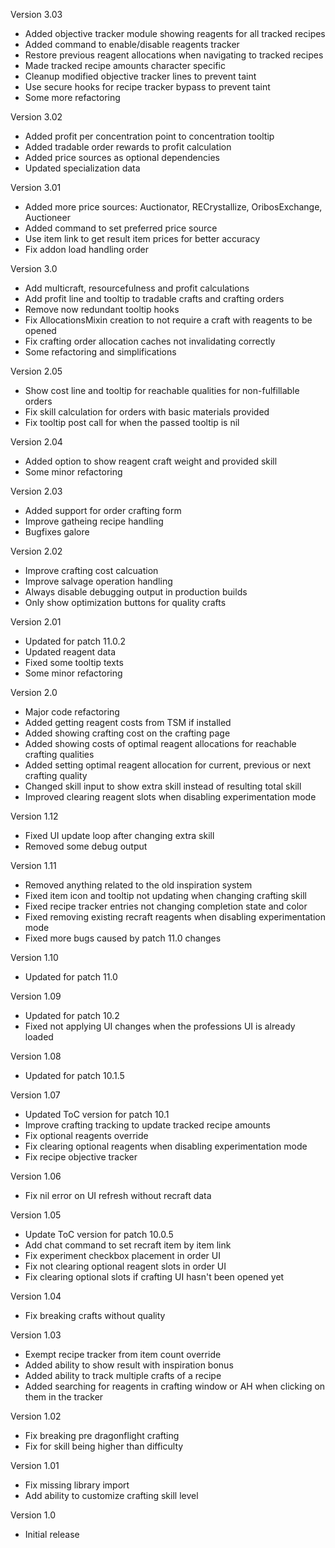 Version 3.03

- Added objective tracker module showing reagents for all tracked recipes
- Added command to enable/disable reagents tracker
- Restore previous reagent allocations when navigating to tracked recipes
- Made tracked recipe amounts character specific
- Cleanup modified objective tracker lines to prevent taint
- Use secure hooks for recipe tracker bypass to prevent taint
- Some more refactoring

Version 3.02

- Added profit per concentration point to concentration tooltip
- Added tradable order rewards to profit calculation
- Added price sources as optional dependencies
- Updated specialization data

Version 3.01

- Added more price sources: Auctionator, RECrystallize, OribosExchange, Auctioneer
- Added command to set preferred price source
- Use item link to get result item prices for better accuracy
- Fix addon load handling order

Version 3.0

- Add multicraft, resourcefulness and profit calculations
- Add profit line and tooltip to tradable crafts and crafting orders
- Remove now redundant tooltip hooks
- Fix AllocationsMixin creation to not require a craft with reagents to be opened
- Fix crafting order allocation caches not invalidating correctly
- Some refactoring and simplifications

Version 2.05

- Show cost line and tooltip for reachable qualities for non-fulfillable orders
- Fix skill calculation for orders with basic materials provided
- Fix tooltip post call for when the passed tooltip is nil

Version 2.04

- Added option to show reagent craft weight and provided skill
- Some minor refactoring

Version 2.03

- Added support for order crafting form
- Improve gatheing recipe handling
- Bugfixes galore

Version 2.02

- Improve crafting cost calcuation
- Improve salvage operation handling
- Always disable debugging output in production builds
- Only show optimization buttons for quality crafts

Version 2.01

- Updated for patch 11.0.2
- Updated reagent data
- Fixed some tooltip texts
- Some minor refactoring

Version 2.0

- Major code refactoring
- Added getting reagent costs from TSM if installed
- Added showing crafting cost on the crafting page
- Added showing costs of optimal reagent allocations for reachable crafting qualities
- Added setting optimal reagent allocation for current, previous or next crafting quality
- Changed skill input to show extra skill instead of resulting total skill
- Improved clearing reagent slots when disabling experimentation mode

Version 1.12

- Fixed UI update loop after changing extra skill
- Removed some debug output

Version 1.11

- Removed anything related to the old inspiration system
- Fixed item icon and tooltip not updating when changing crafting skill
- Fixed recipe tracker entries not changing completion state and color
- Fixed removing existing recraft reagents when disabling experimentation mode
- Fixed more bugs caused by patch 11.0 changes

Version 1.10

- Updated for patch 11.0

Version 1.09

- Updated for patch 10.2
- Fixed not applying UI changes when the professions UI is already loaded

Version 1.08

- Updated for patch 10.1.5

Version 1.07

- Updated ToC version for patch 10.1
- Improve crafting tracking to update tracked recipe amounts
- Fix optional reagents override
- Fix clearing optional reagents when disabling experimentation mode
- Fix recipe objective tracker

Version 1.06

- Fix nil error on UI refresh without recraft data

Version 1.05

- Update ToC version for patch 10.0.5
- Add chat command to set recraft item by item link
- Fix experiment checkbox placement in order UI
- Fix not clearing optional reagent slots in order UI
- Fix clearing optional slots if crafting UI hasn't been opened yet

Version 1.04

- Fix breaking crafts without quality

Version 1.03

- Exempt recipe tracker from item count override
- Added ability to show result with inspiration bonus
- Added ability to track multiple crafts of a recipe
- Added searching for reagents in crafting window or AH when clicking on them in the tracker

Version 1.02

- Fix breaking pre dragonflight crafting
- Fix for skill being higher than difficulty

Version 1.01

- Fix missing library import
- Add ability to customize crafting skill level

Version 1.0

- Initial release
